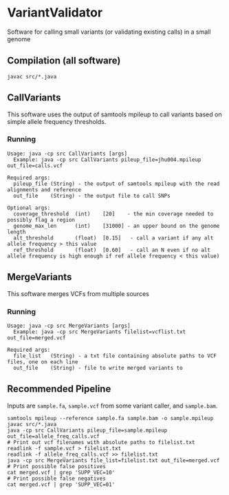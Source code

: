 # VariantValidator

Software for calling small variants (or validating existing calls) in a small genome

## Compilation (all software)

```
javac src/*.java

```

## CallVariants

This software uses the output of samtools mpileup to call variants based on simple allele frequency thresholds.

### Running

```
Usage: java -cp src CallVariants [args]
  Example: java -cp src CallVariants pileup_file=jhu004.mpileup out_file=calls.vcf

Required args:
  pileup_file (String) - the output of samtools mpileup with the read alignments and reference
  out_file    (String) - the output file to call SNPs

Optional args:
  coverage_threshold  (int)    [20]    - the min coverage needed to possibly flag a region
  genome_max_len      (int)    [31000] - an upper bound on the genome length
  alt_threshold       (float)  [0.15]   - call a variant if any alt allele frequency > this value
  ref_threshold       (float)  [0.60]   - call an N even if no alt allele frequency is high enough if ref allele frequency < this value)
```

## MergeVariants

This software merges VCFs from multiple sources

### Running

```
Usage: java -cp src MergeVariants [args]
  Example: java -cp src MergeVariants filelist=vcflist.txt out_file=merged.vcf

Required args:
  file_list   (String) - a txt file containing absolute paths to VCF files, one on each line
  out_file    (String) - file to write merged variants to
 ```

## Recommended Pipeline

Inputs are `sample.fa`, `sample.vcf` from some variant caller, and `sample.bam`.

```
samtools mpileup --reference sample.fa sample.bam -o sample.mpileup
javac src/*.java
java -cp src CallVariants pileup_file=sample.mpileup out_file=allele_freq_calls.vcf
# Print out vcf filenames with absolute paths to filelist.txt
readlink -f sample.vcf > filelist.txt
readlink -f allele_freq_calls.vcf >> filelist.txt
java -cp src MergeVariants file_list=filelist.txt out_file=merged.vcf
# Print possible false positives
cat merged.vcf | grep 'SUPP_VEC=10'
# Print possible false negatives
cat merged.vcf | grep 'SUPP_VEC=01'
```
